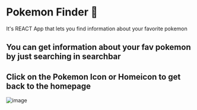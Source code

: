 # Pokemon Finder 🐾

It's REACT App that lets you find information about your favorite pokemon

## You can get information about your fav pokemon by just searching in searchbar
## Click on the Pokemon Icon or Homeicon to get back to the homepage

![image](https://user-images.githubusercontent.com/64160530/172328068-d61bca4f-2e3d-42ea-9321-defac65ceb03.png)










